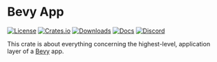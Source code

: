 # Bevy App

[![License](https://img.shields.io/badge/license-MIT%2FApache-blue.svg)](https://github.com/bevyengine/bevy#license)
[![Crates.io](https://img.shields.io/crates/v/bevy.svg)](https://crates.io/crates/bevy_app)
[![Downloads](https://img.shields.io/crates/d/bevy_app.svg)](https://crates.io/crates/bevy_app)
[![Docs](https://docs.rs/bevy_app/badge.svg)](https://docs.rs/bevy_app/latest/bevy_app/)
[![Discord](https://img.shields.io/discord/691052431525675048.svg?label=&logo=discord&logoColor=ffffff&color=7389D8&labelColor=6A7EC2)](https://discord.gg/bevy)

This crate is about everything concerning the highest-level, application layer of a [Bevy] app.

[Bevy]: <https://crates.io/crates/bevy>
